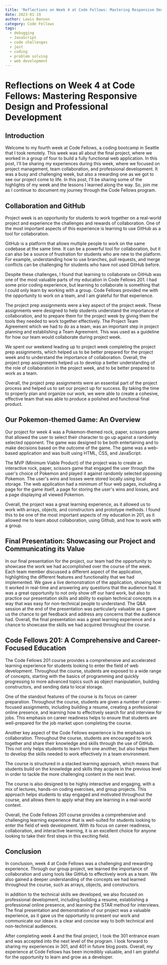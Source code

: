 ```yaml
---
title: 'Reflections on Week 4 at Code Fellows: Mastering Responsive Design and Professional Development'
date: 2023-01-19
author: Lewis Benson
category: Code Fellows
tags:
  - debugging
  - JavaScript
  - code challenges
  - jest
  - coding
  - problem solving
  - web development
---
```


<!-- @format -->

# Reflections on Week 4 at Code Fellows: Mastering Responsive Design and Professional Development

## Introduction

Welcome to my fourth week at Code Fellows, a coding bootcamp in Seattle that I took remotely. This week was all about the final project, where we worked in a group of four to build a fully functional web application. In this post, I'll be sharing my experiences during this week, where we focused on project management, team collaboration, and professional development. It was a busy and challenging week, but also a rewarding one as we got to see our project come to life. In this post, I'll be sharing some of the highlights of my week and the lessons I learned along the way. So, join me as I continue to document my journey through the Code Fellows program.

## Collaboration and GitHub

Project week is an opportunity for students to work together on a real-world project and experience the challenges and rewards of collaboration. One of the most important aspects of this experience is learning to use GitHub as a tool for collaboration.

GitHub is a platform that allows multiple people to work on the same codebase at the same time. It can be a powerful tool for collaboration, but it can also be a source of frustration for students who are new to the platform. For example, understanding how to use branches, pull requests, and merge conflicts can be challenging for students who have not used GitHub before.

Despite these challenges, I found that learning to collaborate on GitHub was one of the most valuable parts of my education in Code Fellows 201. I had some prior coding experience, but learning to collaborate is something that I could only learn by working with a group. Code Fellows provided me with the opportunity to work on a team, and I am grateful for that experience.

The project prep assignments were a key aspect of the project week. These assignments were designed to help students understand the importance of collaboration, and to prepare them for the project week by giving them the tools they needed to work together effectively. The Project Team Agreement which we had to do as a team, was an important step in project planning and establishing a Team Agreement. This was used as a guideline for how our team would collaborate during project week.

We spent our weekend leading up to project week completing the project prep assignments, which helped us to be better prepared for the project week and to understand the importance of collaboration. Overall, the project prep assignments helped us to develop a better understanding of the role of collaboration in the project week, and to be better prepared to work as a team.

Overall, the project prep assignments were an essential part of the project process and helped us to set our project up for success. By taking the time to properly plan and organize our work, we were able to create a cohesive, effective team that was able to produce a polished and functional final product.

## Our Pokemon-themed Game: An Overview

Our project for week 4 was a Pokemon-themed rock, paper, scissors game that allowed the user to select their character to go up against a randomly selected opponent. The game was designed to be both entertaining and to make decisions based on the outcome of the game. The game was a web-based application and was built using HTML, CSS, and JavaScript.

The MVP (Minimum Viable Product) of the project was to create an interactive rock, paper, scissors game that engaged the user through the user's choice of Pokemon and played it against randomly selected opposing Pokemon. The user's wins and losses were stored locally using local storage. The web application had a minimum of four web pages, including a page for the game itself, a page for storing the user's wins and losses, and a page displaying all viewed Pokemon.

Overall, the project was a great learning experience, as it allowed us to work with arrays, objects, and constructors and prototype methods. I found this to be one of the most important aspects of my education in 201, as it allowed me to learn about collaboration, using Github, and how to work with a group.

## Final Presentation: Showcasing our Project and Communicating its Value

In our final presentation for the project, our team had the opportunity to showcase the work we had accomplished over the course of the week. Each team member discussed a different aspect of the application, highlighting the different features and functionality that we had implemented. We gave a live demonstration of the application, showing how it worked in real-time and answering any questions that the audience had. It was a great opportunity to not only show off our hard work, but also to practice our presentation skills and ability to explain technical concepts in a way that was easy for non-technical people to understand. The Q&A session at the end of the presentation was particularly valuable as it gave us the chance to get feedback and address any concerns that the audience had. Overall, the final presentation was a great learning experience and a chance to showcase the skills we had acquired throughout the course.

## Code Fellows 201: A Comprehensive and Career-Focused Education

The Code Fellows 201 course provides a comprehensive and accelerated learning experience for students looking to enter the field of web development. Throughout the course, students are exposed to a wide range of concepts, starting with the basics of programming and quickly progressing to more advanced topics such as object manipulation, building constructors, and sending data to local storage.

One of the standout features of the course is its focus on career preparation. Throughout the course, students are given a number of career-focused assignments, including building a resume, creating a professional online presence, and learning how to effectively search for and interview for jobs. This emphasis on career readiness helps to ensure that students are well-prepared for the job market upon completing the course.

Another key aspect of the Code Fellows experience is the emphasis on collaboration. Throughout the course, students are encouraged to work together and share their knowledge and skills through the use of GitHub. This not only helps students to learn from one another, but also helps them to develop the skills needed to work effectively in a team environment.

The course is structured in a stacked learning approach, which means that students build on the knowledge and skills they acquire in the previous level in order to tackle the more challenging content in the next level.

The course is also designed to be highly interactive and engaging, with a mix of lectures, hands-on coding exercises, and group projects. This approach helps students to stay engaged and motivated throughout the course, and allows them to apply what they are learning in a real-world context.

Overall, the Code Fellows 201 course provides a comprehensive and challenging learning experience that is well-suited for students looking to enter the field of web development. With its focus on career readiness, collaboration, and interactive learning, it is an excellent choice for anyone looking to take their first steps in this exciting field.

## Conclusion

In conclusion, week 4 at Code Fellows was a challenging and rewarding experience. Through our group project, we learned the importance of collaboration and using tools like GitHub to effectively work as a team. We also gained a deeper understanding of the concepts we had learned throughout the course, such as arrays, objects, and constructors.

In addition to the technical skills we developed, we also focused on professional development, including building a resume, establishing a professional online presence, and learning the STAR method for interviews. The final presentation and demonstration of our project was a valuable experience, as it gave us the opportunity to present our work and communicate our ideas in a clear and concise way to both technical and non-technical audiences.

After completing week 4 and the final project, I took the 301 entrance exam and was accepted into the next level of the program. I look forward to sharing my experiences in 301, and 401 in future blog posts. Overall, my experience at Code Fellows has been incredibly valuable, and I am grateful for the opportunity to learn and grow as a developer.
